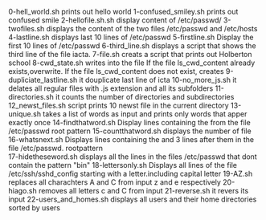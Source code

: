 0-hell_world.sh prints out hello world
1-confused_smiley.sh prints out confused smile
2-hellofile.sh.sh display content of /etc/passwd/
3-twofiles.sh displays the content of the two files /etc/passwd and /etc/hosts
4-lastline.sh displays last 10 lines of /etc/passwd 
5-firstline.sh Display the first 10 lines of /etc/passwd
6-third_line.sh displays a script that shows the third line of the file iacta.
7-file.sh creats a script that prints out Holberton school 
8-cwd_state.sh  writes into the file If the file ls_cwd_content already exists,overwrite. If the file ls_cwd_content does not exist, creates
9-dupliciate_lastline.sh  it douplicate last line of icta
10-no_more_js.sh it delates all regular files with .js extension and all its subfolders 
11-directories.sh it counts the number of directories and subdirectories 
12_newst_files.sh script prints 10 newst file in the current directory
13-unique.sh takes a list of words as input and prints only words that apper exactly once 
14-findthatword.sh Display lines containing the  from the file /etc/passwd root pattern
15-countthatword.sh displays the number of file 
16-whatsnext.sh Displays lines containing the  and 3 lines after them in the file /etc/passwd.
rootpattern  
17-hidetheseword.sh displays all the lines in the files /etc/passwd that dont contain the pattern "bin"
18-lettersonly.sh Displays all lines of the file /etc/ssh/sshd_config starting with a letter.including capital letter
19-AZ.sh replaces all charachters A and C from input z and e respectively 
20-hiago.sh removes all letters c and C from input
21-reverse.sh it revers its input 
22-users_and_homes.sh displays all users and their home directories sorted by users 